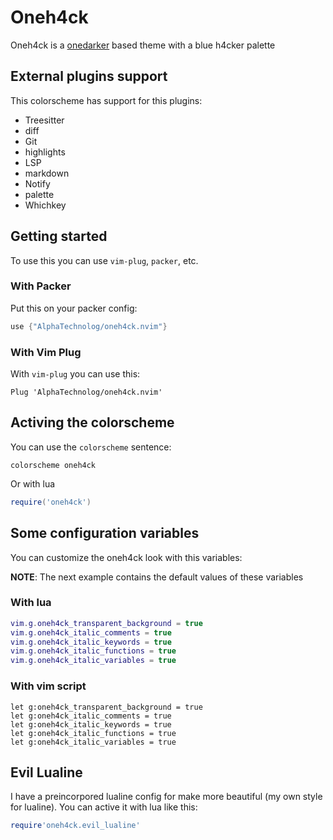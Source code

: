 # Oneh4ck

Oneh4ck is a [onedarker](https://github.com/AlphaTechnolog/onedarker) based theme with a blue h4cker palette

## External plugins support

This colorscheme has support for this plugins:

- Treesitter
- diff
- Git
- highlights
- LSP
- markdown
- Notify
- palette
- Whichkey

## Getting started

To use this you can use `vim-plug`, `packer`, etc.

### With Packer

Put this on your packer config:

```lua
use {"AlphaTechnolog/oneh4ck.nvim"}
```

### With Vim Plug

With `vim-plug` you can use this:

```vim
Plug 'AlphaTechnolog/oneh4ck.nvim'
```

## Activing the colorscheme

You can use the `colorscheme` sentence:

```vim
colorscheme oneh4ck
```

Or with lua

```lua
require('oneh4ck')
```

## Some configuration variables

You can customize the oneh4ck look with this variables:

**NOTE**: The next example contains the default values of
these variables

### With lua

```lua
vim.g.oneh4ck_transparent_background = true
vim.g.oneh4ck_italic_comments = true
vim.g.oneh4ck_italic_keywords = true
vim.g.oneh4ck_italic_functions = true
vim.g.oneh4ck_italic_variables = true
```

### With vim script

```vim
let g:oneh4ck_transparent_background = true
let g:oneh4ck_italic_comments = true
let g:oneh4ck_italic_keywords = true
let g:oneh4ck_italic_functions = true
let g:oneh4ck_italic_variables = true
```

## Evil Lualine

I have a preincorpored lualine config for make more beautiful (my own style for lualine).
You can active it with lua like this:

```lua
require'oneh4ck.evil_lualine'
```

